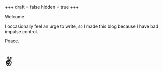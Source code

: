 +++
draft = false
hidden = true
+++

Welcome.

I occasionally feel an urge to write, so I made this blog because I have bad impulse control.

Peace.

# :v:

